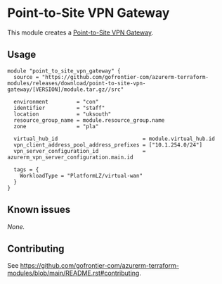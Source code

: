 # Point-to-Site VPN Gateway

This module creates a [Point-to-Site VPN Gateway](https://registry.terraform.io/providers/hashicorp/azurerm/latest/docs/resources/point_to_site_vpn_gateway).

## Usage

```hcl
module "point_to_site_vpn_gateway" {
  source = "https://github.com/gofrontier-com/azurerm-terraform-modules/releases/download/point-to-site-vpn-gateway/[VERSION]/module.tar.gz//src"

  environment         = "con"
  identifier          = "staff"
  location            = "uksouth"
  resource_group_name = module.resource_group.name
  zone                = "pla"

  virtual_hub_id                           = module.virtual_hub.id
  vpn_client_address_pool_address_prefixes = ["10.1.254.0/24"]
  vpn_server_configuration_id              = azurerm_vpn_server_configuration.main.id

  tags = {
    WorkloadType = "PlatformLZ/virtual-wan"
  }
}
```

## Known issues

_None._

## Contributing

See <https://github.com/gofrontier-com/azurerm-terraform-modules/blob/main/README.rst#contributing>.
